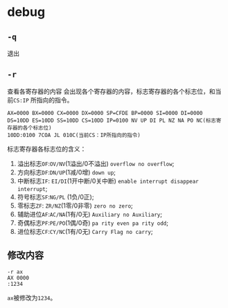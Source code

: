 # debug
## `-q` 
退出

## `-r` 
查看各寄存器的内容
会出现各个寄存器的内容，标志寄存器的各个标志位，和当前`CS:IP` 所指向的指令。
```
AX=0000 BX=0000 CX=0000 DX=0000 SP=CFDE BP=0000 SI=0000 DI=0000
DS=10DD ES=10DD SS=10DD CS=10DD IP=0100 NV UP DI PL NZ NA PO NC(标志寄存器的各个标志位)
10DD:0100 7COA JL 010C(当前CS：IP所指向的指令)
```
标志寄存器各标志位的含义：
1. 溢出标志`OF`:`OV/NV`(1溢出/0不溢出) `overflow no overflow`;
2. 方向标志`DF`:`DN/UP`(1减/0增) `down up`;
3. 中断标志`IF`: `EI/DI`(1开中断/0关中断) `enable interrupt disappear interrupt`;
4. 符号标志`SF`:`NG/PL` (1负/0正);
5. 零标志`ZF`: `ZR/NZ`(1零/0非零) `zero no zero`;
6. 辅助进位`AF`:`AC/NA`(1有/0无) `Auxiliary no Auxiliary`;
7. 奇偶标志`PF`:`PE/PO`(1偶/0奇) `pa rity even pa rity odd`;
8. 进位标志`CF`:`CY/NC`(1有/0无) `Carry Flag no carry`;

## 修改内容
```
-r ax
AX 0000
:1234
```
`ax`被修改为`1234`。

